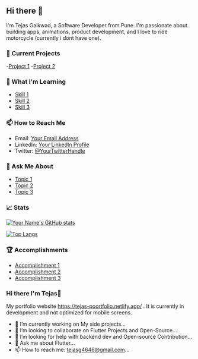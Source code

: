 ## Hi there 👋

I'm Tejas Gaikwad, a Software Developer from Pune. I'm passionate about building apps, animations, product development, and I love to ride motorcycle (currently i dont have one).

### 🔭 Current Projects

-[Project 1](https://github.com/Tejas-gaikwad/dall-e_openAI_flutter_mobile_app)
-[Project 2](https://github.com/Tejas-gaikwad/dall-e_openAI_flutter_mobile_app)

### 🌱 What I'm Learning

- [Skill 1](https://www.example.com/)
- [Skill 2](https://www.example.com/)
- [Skill 3](https://www.example.com/)

### 📫 How to Reach Me

- Email: [Your Email Address](mailto:youremail@example.com)
- LinkedIn: [Your LinkedIn Profile](https://www.linkedin.com/in/yourusername/)
- Twitter: [@YourTwitterHandle](https://twitter.com/yourusername)

### 💬 Ask Me About

- [Topic 1](https://www.example.com/)
- [Topic 2](https://www.example.com/)
- [Topic 3](https://www.example.com/)

### 📈 Stats

[![Your Name's GitHub stats](https://github-readme-stats.vercel.app/api?username=yourusername&show_icons=true&theme=dark)](https://github.com/yourusername)

[![Top Langs](https://github-readme-stats.vercel.app/api/top-langs/?username=yourusername&layout=compact&theme=dark)](https://github.com/yourusername)

### 🏆 Accomplishments

- [Accomplishment 1](https://www.example.com/)
- [Accomplishment 2](https://www.example.com/)
- [Accomplishment 3](https://www.example.com/)















### Hi there I'm Tejas👋 


<!-- **Tejas-gaikwad/Tejas-gaikwad** is a ✨ _special_ ✨ repository because its `README.md` (this file) appears on your GitHub profile. -->

<!-- Here are some ideas to get you started: -->

My portfolio website https://tejas-poortfolio.netlify.app/ . It is currently in development and not optimized for mobile screens.

- 🔭 I’m currently working on My side projects...
- 👯 I’m looking to collaborate on Flutter Projects and Open-Source...
- 🤔 I’m looking for help with backend dev and Open-source Contribution...
- 💬 Ask me about Flutter...
- 📫 How to reach me: tejasg4646@gmail.com...



